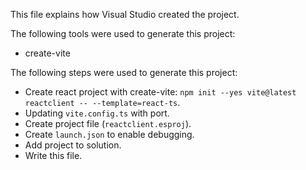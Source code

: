 This file explains how Visual Studio created the project.

The following tools were used to generate this project:
- create-vite

The following steps were used to generate this project:
- Create react project with create-vite: `npm init --yes vite@latest reactclient -- --template=react-ts`.
- Updating `vite.config.ts` with port.
- Create project file (`reactclient.esproj`).
- Create `launch.json` to enable debugging.
- Add project to solution.
- Write this file.
